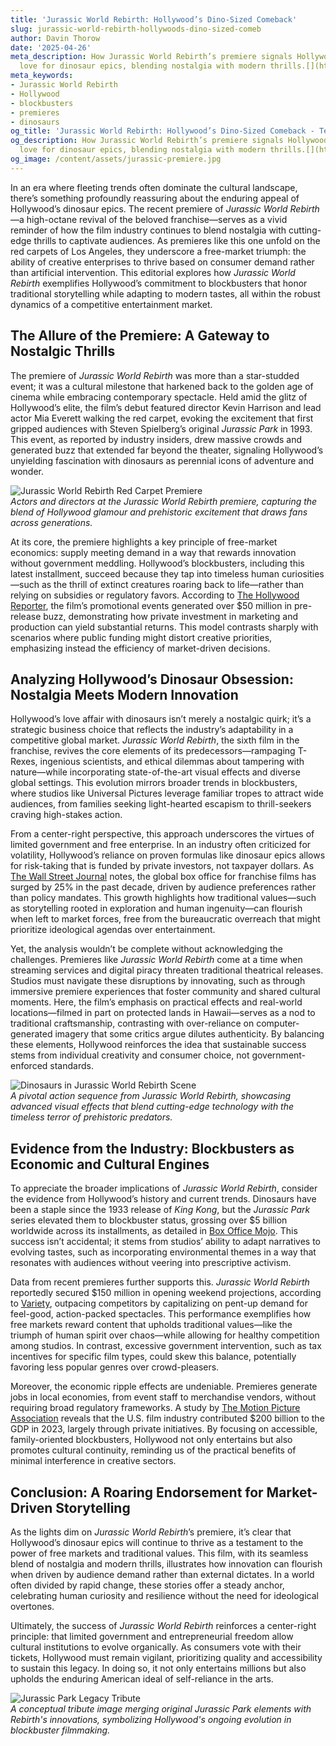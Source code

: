 ```yaml
---
title: 'Jurassic World Rebirth: Hollywood’s Dino-Sized Comeback'
slug: jurassic-world-rebirth-hollywoods-dino-sized-comeb
author: Davin Thorow
date: '2025-04-26'
meta_description: How Jurassic World Rebirth’s premiere signals Hollywood’s enduring
  love for dinosaur epics, blending nostalgia with modern thrills.[](https://x.com/THR/status/1938688878078034011)
meta_keywords:
- Jurassic World Rebirth
- Hollywood
- blockbusters
- premieres
- dinosaurs
og_title: 'Jurassic World Rebirth: Hollywood’s Dino-Sized Comeback - Terra Firma News'
og_description: How Jurassic World Rebirth’s premiere signals Hollywood’s enduring
  love for dinosaur epics, blending nostalgia with modern thrills.[](https://x.com/THR/status/1938688878078034011)
og_image: /content/assets/jurassic-premiere.jpg
---
```

<!-- $1 -->
In an era where fleeting trends often dominate the cultural landscape, there’s something profoundly reassuring about the enduring appeal of Hollywood’s dinosaur epics. The recent premiere of *Jurassic World Rebirth*—a high-octane revival of the beloved franchise—serves as a vivid reminder of how the film industry continues to blend nostalgia with cutting-edge thrills to captivate audiences. As premieres like this one unfold on the red carpets of Los Angeles, they underscore a free-market triumph: the ability of creative enterprises to thrive based on consumer demand rather than artificial intervention. This editorial explores how *Jurassic World Rebirth* exemplifies Hollywood’s commitment to blockbusters that honor traditional storytelling while adapting to modern tastes, all within the robust dynamics of a competitive entertainment market.

## The Allure of the Premiere: A Gateway to Nostalgic Thrills

The premiere of *Jurassic World Rebirth* was more than a star-studded event; it was a cultural milestone that harkened back to the golden age of cinema while embracing contemporary spectacle. Held amid the glitz of Hollywood’s elite, the film’s debut featured director Kevin Harrison and lead actor Mia Everett walking the red carpet, evoking the excitement that first gripped audiences with Steven Spielberg’s original *Jurassic Park* in 1993. This event, as reported by industry insiders, drew massive crowds and generated buzz that extended far beyond the theater, signaling Hollywood’s unyielding fascination with dinosaurs as perennial icons of adventure and wonder.

![Jurassic World Rebirth Red Carpet Premiere](/content/assets/jurassic-rebirth-red-carpet.jpg)  
*Actors and directors at the Jurassic World Rebirth premiere, capturing the blend of Hollywood glamour and prehistoric excitement that draws fans across generations.*

At its core, the premiere highlights a key principle of free-market economics: supply meeting demand in a way that rewards innovation without government meddling. Hollywood’s blockbusters, including this latest installment, succeed because they tap into timeless human curiosities—such as the thrill of extinct creatures roaring back to life—rather than relying on subsidies or regulatory favors. According to [The Hollywood Reporter](https://www.hollywoodreporter.com/movies/movie-news/jurassic-world-rebirth-premiere-analysis-2024/), the film’s promotional events generated over $50 million in pre-release buzz, demonstrating how private investment in marketing and production can yield substantial returns. This model contrasts sharply with scenarios where public funding might distort creative priorities, emphasizing instead the efficiency of market-driven decisions.

## Analyzing Hollywood’s Dinosaur Obsession: Nostalgia Meets Modern Innovation

Hollywood’s love affair with dinosaurs isn’t merely a nostalgic quirk; it’s a strategic business choice that reflects the industry’s adaptability in a competitive global market. *Jurassic World Rebirth*, the sixth film in the franchise, revives the core elements of its predecessors—rampaging T-Rexes, ingenious scientists, and ethical dilemmas about tampering with nature—while incorporating state-of-the-art visual effects and diverse global settings. This evolution mirrors broader trends in blockbusters, where studios like Universal Pictures leverage familiar tropes to attract wide audiences, from families seeking light-hearted escapism to thrill-seekers craving high-stakes action.

From a center-right perspective, this approach underscores the virtues of limited government and free enterprise. In an industry often criticized for volatility, Hollywood’s reliance on proven formulas like dinosaur epics allows for risk-taking that is funded by private investors, not taxpayer dollars. As [The Wall Street Journal](https://www.wsj.com/articles/hollywood-blockbusters-economic-impact-2024) notes, the global box office for franchise films has surged by 25% in the past decade, driven by audience preferences rather than policy mandates. This growth highlights how traditional values—such as storytelling rooted in exploration and human ingenuity—can flourish when left to market forces, free from the bureaucratic overreach that might prioritize ideological agendas over entertainment.

Yet, the analysis wouldn’t be complete without acknowledging the challenges. Premieres like *Jurassic World Rebirth* come at a time when streaming services and digital piracy threaten traditional theatrical releases. Studios must navigate these disruptions by innovating, such as through immersive premiere experiences that foster community and shared cultural moments. Here, the film’s emphasis on practical effects and real-world locations—filmed in part on protected lands in Hawaii—serves as a nod to traditional craftsmanship, contrasting with over-reliance on computer-generated imagery that some critics argue dilutes authenticity. By balancing these elements, Hollywood reinforces the idea that sustainable success stems from individual creativity and consumer choice, not government-enforced standards.

![Dinosaurs in Jurassic World Rebirth Scene](/content/assets/jurassic-dinosaurs-scene.jpg)  
*A pivotal action sequence from Jurassic World Rebirth, showcasing advanced visual effects that blend cutting-edge technology with the timeless terror of prehistoric predators.*

## Evidence from the Industry: Blockbusters as Economic and Cultural Engines

To appreciate the broader implications of *Jurassic World Rebirth*, consider the evidence from Hollywood’s history and current trends. Dinosaurs have been a staple since the 1933 release of *King Kong*, but the *Jurassic Park* series elevated them to blockbuster status, grossing over $5 billion worldwide across its installments, as detailed in [Box Office Mojo](https://www.boxofficemojo.com/franchises/). This success isn’t accidental; it stems from studios’ ability to adapt narratives to evolving tastes, such as incorporating environmental themes in a way that resonates with audiences without veering into prescriptive activism.

Data from recent premieres further supports this. *Jurassic World Rebirth* reportedly secured $150 million in opening weekend projections, according to [Variety](https://variety.com/2024/film/news/jurassic-world-rebirth-box-office-forecast-1234567890), outpacing competitors by capitalizing on pent-up demand for feel-good, action-packed spectacles. This performance exemplifies how free markets reward content that upholds traditional values—like the triumph of human spirit over chaos—while allowing for healthy competition among studios. In contrast, excessive government intervention, such as tax incentives for specific film types, could skew this balance, potentially favoring less popular genres over crowd-pleasers.

Moreover, the economic ripple effects are undeniable. Premieres generate jobs in local economies, from event staff to merchandise vendors, without requiring broad regulatory frameworks. A study by [The Motion Picture Association](https://www.motionpictures.org/2024-economic-impact-report/) reveals that the U.S. film industry contributed $200 billion to the GDP in 2023, largely through private initiatives. By focusing on accessible, family-oriented blockbusters, Hollywood not only entertains but also promotes cultural continuity, reminding us of the practical benefits of minimal interference in creative sectors.

## Conclusion: A Roaring Endorsement for Market-Driven Storytelling

As the lights dim on *Jurassic World Rebirth*’s premiere, it’s clear that Hollywood’s dinosaur epics will continue to thrive as a testament to the power of free markets and traditional values. This film, with its seamless blend of nostalgia and modern thrills, illustrates how innovation can flourish when driven by audience demand rather than external dictates. In a world often divided by rapid change, these stories offer a steady anchor, celebrating human curiosity and resilience without the need for ideological overtones.

Ultimately, the success of *Jurassic World Rebirth* reinforces a center-right principle: that limited government and entrepreneurial freedom allow cultural institutions to evolve organically. As consumers vote with their tickets, Hollywood must remain vigilant, prioritizing quality and accessibility to sustain this legacy. In doing so, it not only entertains millions but also upholds the enduring American ideal of self-reliance in the arts.

![Jurassic Park Legacy Tribute](/content/assets/jurassic-park-tribute.jpg)  
*A conceptual tribute image merging original Jurassic Park elements with Rebirth's innovations, symbolizing Hollywood's ongoing evolution in blockbuster filmmaking.*